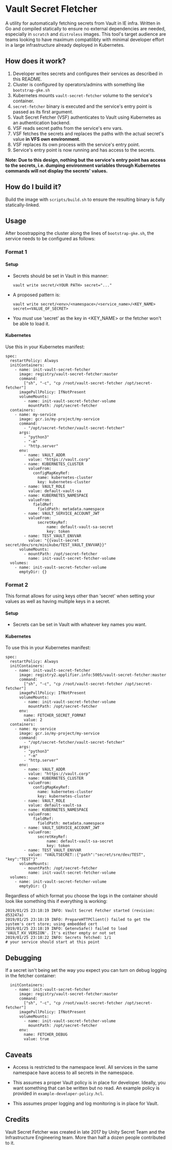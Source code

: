 # Vault Secret Fletcher

A utility for automatically fetching secrets from Vault in IE infra. Written in Go and compiled statically to ensure no external dependencies are needed, especially in `scratch` and `distroless` images. This tool's target audience are teams looking to have maximum compatilibty with minimal developer effort in a large infrastructure already deployed in Kubernetes.

## How does it work?
1. Developer writes secrets and configures their services as described in this README.
2. Cluster is configured by operators/admins with something like `bootstrap-gke.sh`
3. Kubernetes mounts `vault-secret-fetcher` volume to the service's container.
4. `secret-fetcher` binary is executed and the service's entry point is passed as its first argument.
5. Vault Secret Fetcher (VSF) authenticates to Vault using Kubernetes as an authentication backend.
6. VSF reads secret paths from the service's env vars.
7. VSF fetches the secrets and replaces the paths with the actual secret's value **in VFS own environment**.
8. VSF replaces its own process with the service's entry point.
9. Service's entry point is now running and has access to the secrets.

**Note: Due to this design, nothing but the service's entry point has access to the secrets, i.e. dumping environment variables through Kubernetes commands will not display the secrets' values.**

## How do I build it?
Build the image with `scripts/build.sh` to ensure the resulting binary is fully statically-linked.

## Usage

After boostrapping the cluster along the lines of `bootstrap-gke.sh`, the service needs to be configured as follows:

### Format 1

#### Setup

- Secrets should be set in Vault in this manner:

    ```
    vault write secret/<YOUR PATH> secret="..."
    ```
- A proposed pattern is:

    ```
    vault write secret/<env>/<namespace>/<service_name>/<KEY_NAME> secret=<VALUE_OF_SECRET>
    ```

- You *must* use 'secret' as the key in <KEY_NAME> or the fetcher won't be able to load it.

#### Kubernetes

Use this in your Kubernetes manifest:

```
spec:
  restartPolicy: Always
  initContainers:
    - name: init-vault-secret-fetcher
      image: registry/vault-secret-fetcher:master
      command:
        ["sh", "-c", "cp /root/vault-secret-fetcher /opt/secret-fetcher"]
      imagePullPolicy: IfNotPresent
      volumeMounts:
        - name: init-vault-secret-fetcher-volume
          mountPath: /opt/secret-fetcher
  containers:
    - name: my-service
      image: gcr.io/my-project/my-service
      command:
        - "/opt/secret-fetcher/vault-secret-fetcher"
      args:
        - "python3"
        - "-m"
        - "http.server"
      env:
        - name: VAULT_ADDR
          value: "https://vault.corp"
        - name: KUBERNETES_CLUSTER
          valueFrom:
            configMapKeyRef:
              name: kubernetes-cluster
              key: kubernetes-cluster
        - name: VAULT_ROLE
          value: default-vault-sa
        - name: KUBERNETES_NAMESPACE
          valueFrom:
            fieldRef:
              fieldPath: metadata.namespace
        - name: VAULT_SERVICE_ACCOUNT_JWT
          valueFrom:
              secretKeyRef:
                  name: default-vault-sa-secret
                  key: token
        - name: TEST_VAULT_ENVVAR
          value: "{{vault-secret secret/dev/sre/minikube/TEST_VAULT_ENVVAR}}"
      volumeMounts:
        - mountPath: /opt/secret-fetcher
          name: init-vault-secret-fetcher-volume
  volumes:
    - name: init-vault-secret-fetcher-volume
      emptyDir: {}
```

### Format 2

This format allows for using keys other than 'secret' when setting your values as well as having multiple keys in a secret.

#### Setup

- Secrets can be set in Vault with whatever key names you want.

#### Kubernetes

To use this in your Kubernetes manifest:

```
spec:
  restartPolicy: Always
  initContainers:
    - name: init-vault-secret-fetcher
      image: registry2.applifier.info:5005/vault-secret-fetcher:master
      command:
        ["sh", "-c", "cp /root/vault-secret-fetcher /opt/secret-fetcher"]
      imagePullPolicy: IfNotPresent
      volumeMounts:
        - name: init-vault-secret-fetcher-volume
          mountPath: /opt/secret-fetcher
      env:
        name: FETCHER_SECRET_FORMAT
        value: 2
  containers:
    - name: my-service
      image: gcr.io/my-project/my-service
      command:
        - "/opt/secret-fetcher/vault-secret-fetcher"
      args:
        - "python3"
        - "-m"
        - "http.server"
      env:
        - name: VAULT_ADDR
          value: "https://vault.corp"
        - name: KUBERNETES_CLUSTER
          valueFrom:
            configMapKeyRef:
              name: kubernetes-cluster
              key: kubernetes-cluster
        - name: VAULT_ROLE
          value: default-vault-sa
        - name: KUBERNETES_NAMESPACE
          valueFrom:
            fieldRef:
              fieldPath: metadata.namespace
        - name: VAULT_SERVICE_ACCOUNT_JWT
          valueFrom:
              secretKeyRef:
                  name: default-vault-sa-secret
                  key: token
        - name: TEST_VAULT_ENVVAR
          value: "VAULTSECRET::{"path":"secret/sre/dev/TEST", "key":"TEST"}"
      volumeMounts:
        - mountPath: /opt/secret-fetcher
          name: init-vault-secret-fetcher-volume
  volumes:
    - name: init-vault-secret-fetcher-volume
      emptyDir: {}
```

Regardless of which format you choose the logs in the container should look like something this if everything is working:

```
2019/01/25 23:18:19 INFO: Vault Secret Fetcher started (revision: d53247a)
2019/01/25 23:18:19 INFO: PrepareHTTPClient() failed to get the system's cert store; using embedded cert
2019/01/25 23:18:19 INFO: GetenvSafe() failed to load 'VAULT_KV_VERSION'. It's either empty or not set
2019/01/25 23:18:22 INFO: Secrets fetched: 1/1
# your service should start at this point
```

## Debugging

If a secret isn't being set the way you expect you can turn on debug logging in the fetcher container:

```
  initContainers:
    - name: init-vault-secret-fetcher
      image: registry/vault-secret-fetcher:master
      command:
        ["sh", "-c", "cp /root/vault-secret-fetcher /opt/secret-fetcher"]
      imagePullPolicy: IfNotPresent
      volumeMounts:
        - name: init-vault-secret-fetcher-volume
          mountPath: /opt/secret-fetcher
      env:
        name: FETCHER_DEBUG
        value: true
```

## Caveats

- Access is restricted to the namespace level. All services in the same namespace have access to all secrets in the namespace.

- This assumes a proper Vault policy is in place for developer. Ideally, you want something that can be written but no read. An example policy is provided in `example-developer-policy.hcl`.

- This assumes proper logging and log monitoring is in place for Vault.

## Credits

Vault Secret Fetcher was created in late 2017 by Unity Secret Team and the Infrastructure Engineering team. More than half a dozen people contributed to it.
